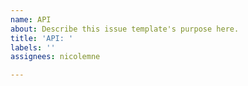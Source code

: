 ```yaml
---
name: API
about: Describe this issue template's purpose here.
title: 'API: '
labels: ''
assignees: nicolemne

---
```



